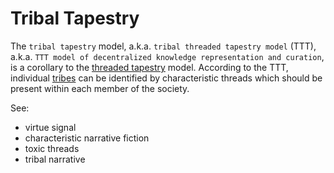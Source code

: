 Tribal Tapestry
=====

The `tribal tapestry` model, a.k.a. `tribal threaded tapestry model` (TTT), a.k.a. `TTT model of decentralized knowledge representation and curation`, is a corollary to the [threaded tapestry](https://github.com/wds4/DCoSL/blob/main/glossary/threadedTapestry.md) model. According to the TTT, individual [tribes](./tribe.md) can be identified by characteristic threads which should be present within each member of the society.

See:
- virtue signal
- characteristic narrative fiction
- toxic threads
- tribal narrative
